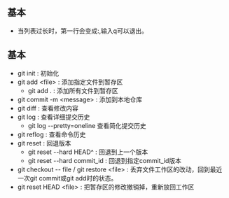 ## 基本
+ 当列表过长时，第一行会变成:,输入q可以退出。
## 基本
+ git init : 初始化
+ git add &lt;file&gt; : 添加指定文件到暂存区
    - git add . : 添加所有文件到暂存区
+ git commit -m &lt;message&gt; : 添加到本地仓库
+ git diff : 查看修改内容
+ git log : 查看详细提交历史
    - git log --pretty=oneline 查看简化提交历史
+ git reflog : 查看命令历史
+ git reset : 回退版本
    - git reset --hard HEAD^ : 回退到上一个版本
    - git reset --hard commit_id : 回退到指定commit_id版本
+ git checkout -- file / git restore &lt;file&gt; : 丢弃文件工作区的改动，回到最近一次git commit或git add时的状态。
+ git reset HEAD &lt;file&gt; : 把暂存区的修改撤销掉，重新放回工作区